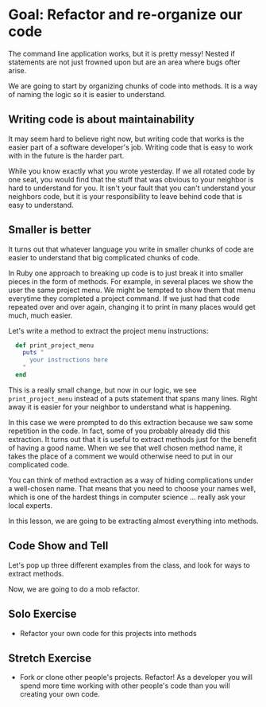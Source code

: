 # Goal: Refactor and re-organize our code

The command line application works, but it is pretty messy! Nested if statements
are not just frowned upon but are an area where bugs ofter arise.

We are going to start by organizing chunks of code into methods. It is a way of
naming the logic so it is easier to understand.

## Writing code is about maintainability

It may seem hard to believe right now, but writing code that works is the easier
part of a software developer's job. Writing code that is easy to work with in
the future is the harder part.

While you know exactly what you wrote yesterday. If we all rotated code by one seat,
you would find that the stuff that was obvious to your neighbor is hard to understand
for you. It isn't your fault that you can't understand your neighbors code, but
it is your responsibility to leave behind code that is easy to understand.

## Smaller is better

It turns out that whatever language you write in smaller chunks of code are easier
to understand that big complicated chunks of code.

In Ruby one approach to breaking up code is to just break it into smaller pieces
in the form of methods. For example, in several places we show the user the same
project menu. We might be tempted to show them that menu everytime they completed
a project command. If we just had that code repeated over and over again, changing
it to print in many places would get much, much easier.

Let's write a method to extract the project menu instructions:

```ruby
  def print_project_menu
    puts "
      your instructions here
    "
  end
```

This is a really small change, but now in our logic, we see `print_project_menu`
instead of a puts statement that spans many lines. Right away it is easier for
your neighbor to understand what is happening.

In this case we were prompted to do this extraction because we saw some repetition
in the code. In fact, some of you probably already did this extraction. It turns
out that it is useful to extract methods just for the benefit of having a good name.
When we see that well chosen method name, it takes the place of a comment we would otherwise
need to put in our complicated code.

You can think of method extraction as a way of hiding complications under a well-chosen
name. That means that you need to choose your names well, which is one of the hardest
things in computer science ... really ask your local experts.

In this lesson, we are going to be extracting almost everything into methods.

## Code Show and Tell

Let's pop up three different examples from the class, and look for ways to extract methods.

Now, we are going to do a mob refactor.

## Solo Exercise
* Refactor your own code for this projects into methods

## Stretch Exercise
* Fork or clone other people's projects. Refactor! As a developer you will spend more time
working with other people's code than you will creating your own code. 
